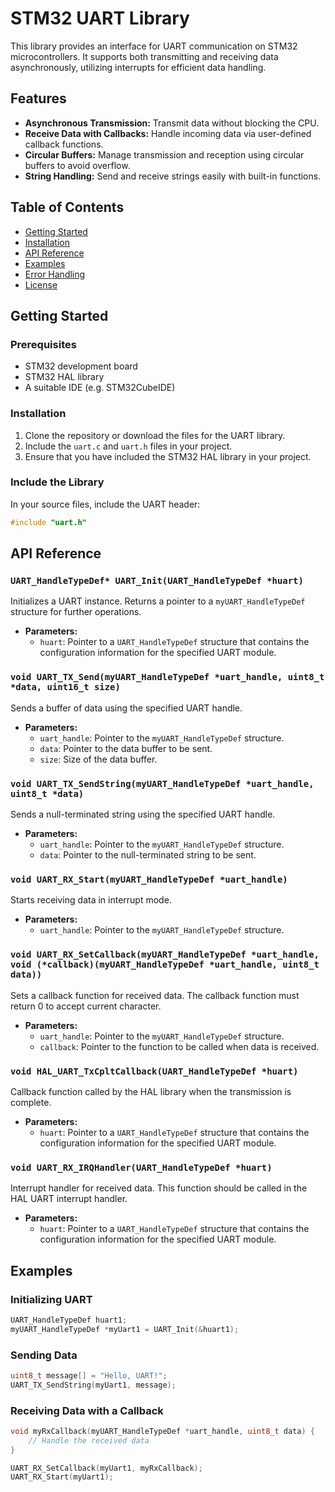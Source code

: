 # STM32 UART Library

This library provides an interface for UART communication on STM32 microcontrollers. It supports both transmitting and receiving data asynchronously, utilizing interrupts for efficient data handling.

## Features

- **Asynchronous Transmission:** Transmit data without blocking the CPU.
- **Receive Data with Callbacks:** Handle incoming data via user-defined callback functions.
- **Circular Buffers:** Manage transmission and reception using circular buffers to avoid overflow.
- **String Handling:** Send and receive strings easily with built-in functions.

## Table of Contents

- [Getting Started](#getting-started)
- [Installation](#installation)
- [API Reference](#api-reference)
- [Examples](#examples)
- [Error Handling](#error-handling)
- [License](#license)

## Getting Started

### Prerequisites

- STM32 development board
- STM32 HAL library
- A suitable IDE (e.g. STM32CubeIDE)

### Installation

1. Clone the repository or download the files for the UART library.
2. Include the `uart.c` and `uart.h` files in your project.
3. Ensure that you have included the STM32 HAL library in your project.

### Include the Library

In your source files, include the UART header:

```c
#include "uart.h"
```

## API Reference

### `UART_HandleTypeDef* UART_Init(UART_HandleTypeDef *huart)`

Initializes a UART instance. Returns a pointer to a `myUART_HandleTypeDef` structure for further operations.

- **Parameters:**
  - `huart`: Pointer to a `UART_HandleTypeDef` structure that contains the configuration information for the specified UART module.

### `void UART_TX_Send(myUART_HandleTypeDef *uart_handle, uint8_t *data, uint16_t size)`

Sends a buffer of data using the specified UART handle.

- **Parameters:**
  - `uart_handle`: Pointer to the `myUART_HandleTypeDef` structure.
  - `data`: Pointer to the data buffer to be sent.
  - `size`: Size of the data buffer.

### `void UART_TX_SendString(myUART_HandleTypeDef *uart_handle, uint8_t *data)`

Sends a null-terminated string using the specified UART handle.

- **Parameters:**
  - `uart_handle`: Pointer to the `myUART_HandleTypeDef` structure.
  - `data`: Pointer to the null-terminated string to be sent.

### `void UART_RX_Start(myUART_HandleTypeDef *uart_handle)`

Starts receiving data in interrupt mode.

- **Parameters:**
  - `uart_handle`: Pointer to the `myUART_HandleTypeDef` structure.

### `void UART_RX_SetCallback(myUART_HandleTypeDef *uart_handle, void (*callback)(myUART_HandleTypeDef *uart_handle, uint8_t data))`

Sets a callback function for received data. The callback function must return 0 to accept current character.

- **Parameters:**
  - `uart_handle`: Pointer to the `myUART_HandleTypeDef` structure.
  - `callback`: Pointer to the function to be called when data is received.

### `void HAL_UART_TxCpltCallback(UART_HandleTypeDef *huart)`

Callback function called by the HAL library when the transmission is complete.

- **Parameters:**
  - `huart`: Pointer to a `UART_HandleTypeDef` structure that contains the configuration information for the specified UART module.

### `void UART_RX_IRQHandler(UART_HandleTypeDef *huart)`

Interrupt handler for received data. This function should be called in the HAL UART interrupt handler.

- **Parameters:**
  - `huart`: Pointer to a `UART_HandleTypeDef` structure that contains the configuration information for the specified UART module.

## Examples

### Initializing UART

```c
UART_HandleTypeDef huart1;
myUART_HandleTypeDef *myUart1 = UART_Init(&huart1);
```

### Sending Data

```c
uint8_t message[] = "Hello, UART!";
UART_TX_SendString(myUart1, message);
```

### Receiving Data with a Callback

```c
void myRxCallback(myUART_HandleTypeDef *uart_handle, uint8_t data) {
    // Handle the received data
}

UART_RX_SetCallback(myUart1, myRxCallback);
UART_RX_Start(myUart1);
```
